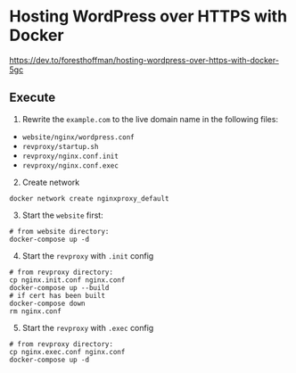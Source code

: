 
# Hosting WordPress over HTTPS with Docker

https://dev.to/foresthoffman/hosting-wordpress-over-https-with-docker-5gc

## Execute

1. Rewrite the `example.com` to the live domain name in the following files:
  - `website/nginx/wordpress.conf`
  - `revproxy/startup.sh`
  - `revproxy/nginx.conf.init`
  - `revproxy/nginx.conf.exec`
2. Create network
```
docker network create nginxproxy_default
```
3. Start the `website` first:
```
# from website directory:
docker-compose up -d
```
4. Start the `revproxy` with `.init` config
```
# from revproxy directory:
cp nginx.init.conf nginx.conf
docker-compose up --build
# if cert has been built
docker-compose down
rm nginx.conf
```
5. Start the `revproxy` with `.exec` config
```
# from revproxy directory:
cp nginx.exec.conf nginx.conf
docker-compose up -d
```
